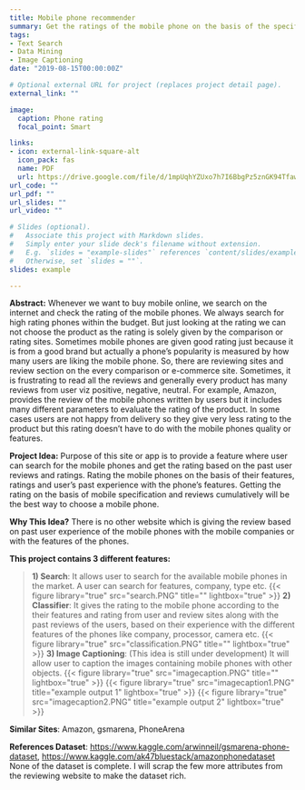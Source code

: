 ```yaml
---
title: Mobile phone recommender
summary: Get the ratings of the mobile phone on the basis of the specification and past user reviews. 
tags:
- Text Search
- Data Mining
- Image Captioning
date: "2019-08-15T00:00:00Z"

# Optional external URL for project (replaces project detail page).
external_link: ""

image:
  caption: Phone rating
  focal_point: Smart

links:
- icon: external-link-square-alt
  icon_pack: fas
  name: PDF
  url: https://drive.google.com/file/d/1mpUqhYZUxo7h7I6BbgPz5znGK94TfawF/view?usp=sharing
url_code: ""
url_pdf: ""
url_slides: ""
url_video: ""

# Slides (optional).
#   Associate this project with Markdown slides.
#   Simply enter your slide deck's filename without extension.
#   E.g. `slides = "example-slides"` references `content/slides/example-slides.md`.
#   Otherwise, set `slides = ""`.
slides: example

---
```

  

**Abstract:**
Whenever we want to buy mobile online, we search on the internet and check the rating of the mobile phones. We always search for high rating phones within the budget. But just looking at the rating we can not choose the product as the rating is solely given by the comparison or rating sites. Sometimes mobile phones are given good rating just because it is from a good brand but actually a phone’s popularity is measured by how many users are liking the mobile phone. So, there are reviewing sites and review section on the every comparison or e-commerce site. Sometimes, it is frustrating to read all the reviews and generally every product has many reviews from user viz positive, negative, neutral. For example, Amazon, provides the review of the mobile phones written by users but it includes many different parameters to evaluate the rating of the product. In some cases users are not happy from delivery so they give very less rating to the product but this rating doesn’t have to do with the mobile phones quality or features. 

**Project Idea:**
Purpose of this site or app is to provide a feature where user can search for the mobile phones and get the rating based on the past user reviews and ratings. Rating the mobile phones on the basis of their features, ratings and user’s past experience with the phone’s features. Getting the rating on the basis of mobile specification and reviews cumulatively will be the best way to choose a mobile phone.

**Why This Idea?**
There is no other website which is giving the review based on past user experience of the mobile phones with the mobile companies or with the features of the phones.


**This project contains 3 different features:**
>**1) Search**: It allows user to search for the available mobile phones in the market. A user can search for features, company, type etc. 
{{< figure library="true" src="search.PNG" title="" lightbox="true" >}}
>**2) Classifier**: It gives the rating to the mobile phone according to the their features and rating from user and review sites along with the past reviews of the users, based on their experience with the different features of the phones like company, processor, camera etc.
{{< figure library="true" src="classification.PNG" title="" lightbox="true" >}}
>**3) Image Captioning**: (This idea is still under development) It will allow user to caption the images containing mobile phones with other objects.
{{< figure library="true" src="imagecaption.PNG" title="" lightbox="true" >}}
{{< figure library="true" src="imagecaption1.PNG" title="example output 1" lightbox="true" >}}
{{< figure library="true" src="imagecaption2.PNG" title="example output 2" lightbox="true" >}}

**Similar Sites**: Amazon, gsmarena, PhoneArena

**References Dataset**: https://www.kaggle.com/arwinneil/gsmarena-phone-dataset, https://www.kaggle.com/ak47bluestack/amazonphonedataset
None of the dataset is complete. I will scrap the few more attributes from the reviewing website to make the dataset rich.


